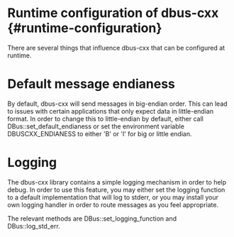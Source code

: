 Runtime configuration of dbus-cxx {#runtime-configuration}
==

There are several things that influence dbus-cxx that can be configured at runtime.

# Default message endianess

By default, dbus-cxx will send messages in big-endian order.  This can lead to issues with certain applications
that only expect data in little-endian format.  In order to change this to little-endian by default,
either call DBus::set_default_endianess or set the environment variable DBUSCXX_ENDIANESS to either 'B' or 'l'
for big or little endian.

# Logging

The dbus-cxx library contains a simple logging mechanism in order to help debug.  In order to use this feature,
you may either set the logging function to a default implementation that will log to stderr, or you may
install your own logging handler in order to route messages as you feel appropriate.

The relevant methods are DBus::set_logging_function and DBus::log_std_err.
